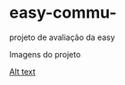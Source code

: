 # easy-commu-
projeto de avaliação da easy

Imagens do projeto

[Alt text](/Prints/1.PNG "Entrada no sistema")
